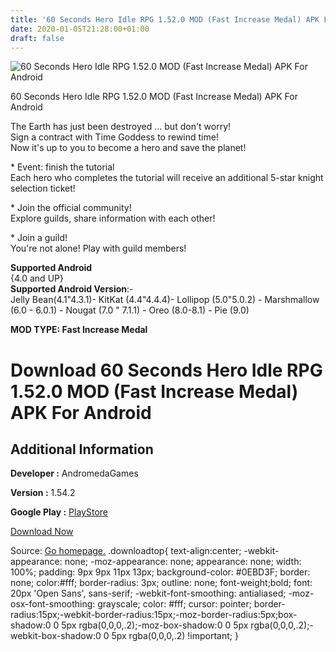 ```yaml
---
title: '60 Seconds Hero Idle RPG 1.52.0 MOD (Fast Increase Medal) APK For Android'
date: 2020-01-05T21:28:00+01:00
draft: false
---
```


![60 Seconds Hero Idle RPG 1.52.0 MOD (Fast Increase Medal) APK For Android](https://i2.wp.com/apkhome.net/wp-content/uploads/2020/01/60-Seconds-Hero-Idle-RPG-1.52.0-MOD-Fast-Increase-Medal.png "60 Seconds Hero Idle RPG 1.52.0 MOD (Fast Increase Medal) APK For Android")

  

60 Seconds Hero Idle RPG 1.52.0 MOD (Fast Increase Medal) APK For Android

The Earth has just been destroyed ... but don't worry!  
Sign a contract with Time Goddess to rewind time!  
Now it's up to you to become a hero and save the planet!

\* Event: finish the tutorial  
Each hero who completes the tutorial will receive an additional 5-star knight selection ticket!

\* Join the official community!  
Explore guilds, share information with each other!

\* Join a guild!  
You're not alone! Play with guild members!

**Supported Android**  
{4.0 and UP}  
**Supported Android Version**:-  
Jelly Bean(4.1"4.3.1)- KitKat (4.4"4.4.4)- Lollipop (5.0"5.0.2) - Marshmallow (6.0 - 6.0.1) - Nougat (7.0 " 7.1.1) - Oreo (8.0-8.1) - Pie (9.0)

**MOD TYPE: Fast Increase Medal**

Download 60 Seconds Hero Idle RPG 1.52.0 MOD (Fast Increase Medal) APK For Android
==================================================================================

Additional Information
----------------------

**Developer :** AndromedaGames

**Version :** 1.54.2

**Google Play :** [PlayStore](https://play.google.com/store/apps/details?id=com.andromedagames.hero60global)

  

[Download Now](https://store4app.co/post/60-seconds-hero-idle-rpg-1-52-0-mod-fast-increase-medal-apk-for-android_1578252870)

  
Source: [Go homepage.](https://store4app.co/post/60-seconds-hero-idle-rpg-1-52-0-mod-fast-increase-medal-apk-for-android_1578252870) .downloadtop{ text-align:center; -webkit-appearance: none; -moz-appearance: none; appearance: none; width: 100%; padding: 9px 9px 11px 13px; background-color: #0EBD3F; border: none; color:#fff; border-radius: 3px; outline: none; font-weight;bold; font: 20px 'Open Sans', sans-serif; -webkit-font-smoothing: antialiased; -moz-osx-font-smoothing: grayscale; color: #fff; cursor: pointer; border-radius:15px;-webkit-border-radius:15px;-moz-border-radius:5px;box-shadow:0 0 5px rgba(0,0,0,.2);-moz-box-shadow:0 0 5px rgba(0,0,0,.2);-webkit-box-shadow:0 0 5px rgba(0,0,0,.2) !important; }